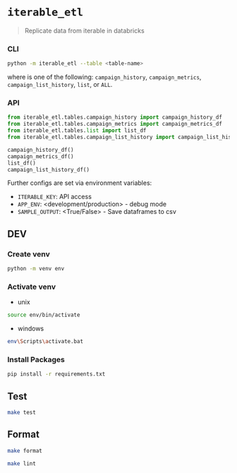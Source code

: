 # `iterable_etl`

> Replicate data from iterable in databricks

### CLI

```bash
python -m iterable_etl --table <table-name>
```

where <table-name> is one of the following: `campaign_history`, `campaign_metrics`, `campaign_list_history`, `list`, or `ALL`.

### API

```python
from iterable_etl.tables.campaign_history import campaign_history_df
from iterable_etl.tables.campaign_metrics import campaign_metrics_df
from iterable_etl.tables.list import list_df
from iterable_etl.tables.campaign_list_history import campaign_list_history_df

campaign_history_df()
campaign_metrics_df()
list_df()
campaign_list_history_df()
```

Further configs are set via environment variables:

- `ITERABLE_KEY`: API access
- `APP_ENV`: <development/production> - debug mode
- `SAMPLE_OUTPUT`: <True/False> - Save dataframes to csv

## DEV

### Create venv

```bash
python -m venv env
```

### Activate venv

- unix

```bash
source env/bin/activate
```

- windows

```bash
env\Scripts\activate.bat
```

### Install Packages

```bash
pip install -r requirements.txt
```

## Test

```bash
make test
```

## Format

```bash
make format
```

```bash
make lint
```
